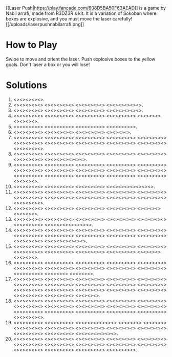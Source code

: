 [[Laser Push|https://play.fancade.com/608D5BA50F63AEAD]] is a game by Nabil arrafi, made from R3DZ3R's kit. It is a variation of Sokoban where boxes are explosive, and you must move the laser carefully!
[[/uploads/laserpushnabilarrafi.png]]

# How to Play

Swipe to move and orient the laser. Push explosive boxes to the yellow goals. Don't laser a box or you will lose! 

# Solutions

1. <<NE>><<NW>><<SW>><<NW>><<NW>>.
2. <<NW>><<NE>><<NW>><<SE>><<NE>> <<NE>><<NE>><<NW>><<NW>><<SW>> <<NW>><<SW>><<SW>><<SW>><<SE>> <<NE>><<NE>><<NE>><<NW>><<NE>><<SE>>.
3. <<NW>><<SW>><<NW>><<NE>><<SE>> <<NE>><<NE>><<NE>><<NW>><<NE>> <<NE>><<SE>><<SW>><<SW>><<SW>> <<SW>><<NW>><<SW>><<SE>><<SE>><<SE>>.
4. <<NE>><<NW>><<NW>><<NE>><<NW>> <<SW>><<SW>><<NE>><<NW>><<NW>> <<SW>><<SW>><<SE>><<NE>><<SW>> <<SE>><<SE>><<SE>><<NW>><<NW>> <<NW>><<NW>><<NE>><<NE>> <<SE>><<SE>><<SE>><<SE>>.
5. <<NW>><<SW>><<NW>><<NW>><<NE>> <<NW>><<NW>><<SW>><<SE>><<SE>> <<NW>><<NE>><<SE>><<SW>><<SW>> <<SE>><<SE>><<NE>><<NE>><<NW>>.
6. <<NE>><<SE>><<SW>><<SW>><<SW>> <<NW>><<NW>><<NE>><<NW>><<NE>> <<NW>><<SW>><<SE>><<SE>><<SE>> <<SW>><<SE>><<NE>><<NE>>.
7. <<SE>><<SE>><<SE>><<NE>><<SE>> <<SW>><<NW>><<NW>><<NW>><<NW>> <<NE>><<NE>><<SE>><<SW>><<NW>> <<SW>><<SE>><<SE>><<SE>><<NE>> <<SE>><<SE>><<SW>><<NW>><<SW>> <<NW>><<NE>><<NW>><<NW>><<NW>> <<SW>><<SW>><<SE>><<NE>><<NW>> <<NE>><<SE>><<SW>><<NW>><<NE>> <<NE>><<SE>><<SW>><<SE>><<SE>> <<SW>><<SE>><<SE>><<NE>><<NE>> <<NW>><<SW>><<SE>><<SW>><<NW>>.
8. <<SE>><<SE>><<SE>><<NE>><<NW>> <<SW>><<NW>><<NE>><<SE>><<NE>> <<NW>><<SE>><<SW>><<NW>><<SW>> <<SE>><<NE>><<SE>><<SW>><<SE>> <<SE>><<NE>><<NW>><<NW>><<NW>> <<SE>><<SE>><<SW>><<NW>><<NW>> <<NE>><<NE>><<NW>><<SW>><<SE>><<SW>><<NW>>.
9. <<NW>><<NE>><<SE>><<SW>><<NW>> <<NW>><<NW>><<NW>><<NE>><<NE>> <<SE>><<SW>><<NE>><<NW>><<NE>> <<NE>><<SE>><<SW>><<SW>><<NW>> <<SW>><<SW>><<SE>><<SW>><<NW>> <<NE>><<SE>><<SE>><<SE>><<NE>> <<SE>><<SE>><<SW>><<NW>><<NW>> <<NE>><<SE>><<SE>><<SW>><<NW>> <<NW>><<NW>><<NW>><<SW>><<NW>> <<NE>><<SE>><<SE>><<SE>><<NE>> <<SE>><<SE>><<SW>><<NW>><<NW>> <<NE>><<SE>><<SW>><<NW>><<NW>> <<NW>><<NW>><<NE>><<NE>><<SE>> <<SW>><<NW>><<SW>><<SE>><<SE>> <<SE>><<NE>><<SE>><<SE>><<SW>> <<NW>><<NW>><<NW>><<NW>>.
10. <<SE>><<NE>><<NE>><<NW>><<SW>> <<SE>><<NE>><<SE>><<SE>><<SW>> <<SE>><<NE>><<NW>><<NW>><<NW>> <<SW>><<SW>><<SE>><<NE>><<NW>><<NE>><<SE>><<SE>>.
11. <<NW>><<NW>><<NW>><<NE>><<NW>> <<SW>><<SE>><<SE>><<SE>><<SW>> <<NE>><<SE>><<NE>><<NE>><<NW>> <<SW>><<NE>><<NW>><<SW>><<SW>> <<NW>><<NE>><<SE>><<SW>><<NW>> <<NW>><<NW>><<NE>><<NW>><<SW>> <<SE>><<SW>><<SW>><<NW>><<NW>> <<NE>><<SE>><<SW>><<SE>><<NE>> <<NW>><<NE>><<SE>><<NE>><<NW>> <<SW>><<SW>><<SE>><<NE>><<SE>> <<SE>><<NE>><<SE>><<SW>><<SW>>.
12. <<NW>><<NW>><<NW>><<NE>><<NE>> <<SE>><<SE>><<SE>><<NE>><<NE>> <<NW>><<NW>><<SW>><<NW>><<SW>> <<SE>><<SE>><<NW>><<NE>><<NE>> <<NW>><<SW>><<SE>><<NE>> <<SE>><<SE>><<SW>><<SW>>.
13. <<SE>><<SE>><<SE>><<SE>><<SW>> <<SW>><<NW>><<NW>><<NW>><<NE>> <<NE>><<SE>><<NE>><<SE>><<SW>> <<SE>><<SW>><<SW>><<NW>><<NW>> <<NE>><<NW>><<NE>><<SE>><<SW>> <<SE>><<NE>><<SE>><<SW>><<NW>> <<SW>><<NW>><<NE>><<NW>><<NE>><<NW>><<NE>><<SE>>.
14. <<NE>><<SE>><<SW>><<NW>><<SW>> <<NW>><<NE>><<SE>><<SW>><<SW>> <<SE>><<NE>><<SW>><<NW>><<NE>> <<SE>><<SE>><<SE>><<SW>><<SE>> <<SE>><<NE>><<NW>><<NW>><<SW>> <<SE>><<SE>><<NE>><<NW>><<NW>> <<NW>><<NW>><<NW>><<NE>><<NE>> <<SE>><<SW>><<NE>><<NW>><<SW>> <<SW>><<SE>><<SE>><<SE>><<SW>> <<SE>><<SE>><<NE>><<NW>><<NW>> <<SW>><<SE>><<SE>><<NE>><<NW>> <<NW>><<NW>><<NW>><<SW>><<NW>><<NE>><<NE>>.
15. <<NW>><<SE>><<NE>><<NE>><<SE>> <<SW>><<NW>><<NE>><<NW>><<SW>> <<SE>><<NE>><<SE>><<SW>><<NW>> <<SW>><<SW>><<SW>><<NW>><<NW>> <<NE>><<SE>><<NW>><<SW>><<SE>> <<SE>><<NE>><<NE>><<NE>><<NW>> <<NE>><<SE>><<SW>><<SW>><<SW>> <<NW>><<SW>><<SE>><<NE>><<NE>> <<NE>><<NW>><<SW>><<NE>><<NE>> <<SE>><<SW>><<NW>><<SW>> <<SW>><<SE>><<SW>><<NW>>.
16. <<SW>><<SW>><<SE>><<NE>><<NE>> <<NE>><<NW>><<NW>><<NW>><<NE>> <<NW>><<SW>><<NE>><<SE>><<SW>> <<NW>><<NW>><<SW>><<SW>><<SE>> <<SE>><<SE>><<NW>><<NW>><<NW>> <<NE>><<NE>><<SE>><<SW>><<NE>> <<NW>><<SW>><<SW>><<SE>><<SE>> <<NW>><<NE>><<NE>><<SE>><<SE>> <<SE>><<SE>><<SW>><<SW>><<SW>> <<NW>><<NE>><<SW>><<SE>><<NE>> <<NE>><<NE>><<NW>><<NW>><<NW>> <<NW>><<SW>><<SW>><<SE>> <<NE>><<NW>><<NE>><<SE>>.
17. <<NW>><<SW>><<SW>><<NW>><<NW>> <<NE>><<NE>><<SE>><<SE>><<SW>> <<SE>><<SE>><<NE>><<NE>><<NW>> <<SW>><<SE>><<SW>><<NW>><<SE>> <<NE>><<NW>><<NE>><<SE>><<SW>> <<NW>><<NW>><<NW>><<NW>><<NE>> <<NE>><<SE>><<SW>><<NW>><<SW>> <<SE>><<NE>><<NE>><<NW>><<SW>> <<SE>><<SW>><<SE>><<NW>><<NW>> <<SW>><<SW>><<SE>><<SE>><<NE>> <<SE>><<SE>><<NE>><<NE>><<NW>> <<NW>><<SE>><<SE>><<SW>><<SW>> <<NW>><<NW>><<SW>><<NW>><<NW>> <<NE>><<NE>><<NE>><<NE>><<SE>> <<SW>><<NE>><<NW>><<SW>><<SW>> <<SW>><<SW>><<SE>><<SE>><<NE>> <<SE>><<SE>><<NE>><<NE>><<NW>> <<SW>><<SE>><<SW>><<NW>>.
18. <<SW>><<NW>><<NW>><<NW>><<NE>> <<NW>><<NE>><<NW>><<NE>><<NE>> <<SE>><<NE>><<NW>><<SW>><<SW>> <<SW>><<SE>><<SE>><<NW>><<NW>> <<NE>><<NE>><<SE>><<SW>><<NW>> <<SW>><<SW>><<SE>><<SE>><<NE>> <<NW>><<SW>><<NW>><<NE>><<NE>> <<SW>><<SW>><<SE>><<NE>><<SE>> <<SW>><<SW>><<SE>><<SE>><<SE>> <<NE>><<NE>><<NW>><<NW>><<NW>> <<NW>><<NE>><<NW>><<SW>><<NE>> <<SE>><<SW>><<SE>><<SE>><<SE>> <<SE>><<SW>><<SW>><<NW>><<NW>> <<NE>><<SW>><<SE>><<SE>><<NE>> <<NE>><<NW>><<NW>><<NW>><<NW>> <<NE>><<NE>><<NE>><<NW>><<SW>>.
19. <<SE>><<SW>><<SE>><<NE>><<NW>> <<SW>><<SW>><<NW>><<SE>><<NE>> <<NE>><<SE>><<SW>><<NW>><<NE>><<NW>><<SW>> <<NE>><<SE>><<SW>><<NW>> <<NE>><<SE>><<SW>><<NW>> <<NW>><<NW>><<SW>><<SW>><<SE>> <<SW>><<SE>><<SE>><<NE>><<NE>> <<NE>><<NW>><<NE>><<SE>><<NW>> <<SW>><<SE>><<SW>><<SW>><<SW>> <<NW>><<NW>><<NE>><<NE>><<SE>> <<NW>><<SW>><<SW>><<SE>><<SE>> <<NE>><<NE>><<NE>><<SW>><<NW>> <<NW>><<NW>><<NE>><<SE>><<SW>><<SE>><<NE>>.
20. <<NW>><<NE>><<SE>><<SW>><<SE>> <<SW>><<NW>><<SW>><<NW>><<NE>> <<SW>><<SE>><<SE>><<NE>><<NW>> <<NW>><<NW>><<NW>><<SW>><<SE>> <<SE>><<NE>><<SE>><<NE>><<NE>> <<NW>><<NW>><<SW>><<SE>><<NE>> <<SE>><<SW>><<NW>><<NE>><<NW>> <<SW>><<SE>><<NE>><<NW>><<SW>> <<SE>><<SW>><<SW>><<NW>><<NW>> <<NE>><<SE>><<SW>><<SE>><<NE>> <<NE>><<SE>><<SE>><<SW>><<NW>> <<SE>><<SW>><<NW>><<NE>><<NE>> <<NW>><<NW>><<SW>><<SW>><<SE>> <<NE>><<SE>><<SE>><<SW>><<NW>>.
